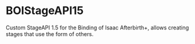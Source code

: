 # BOIStageAPI15
Custom StageAPI 1.5 for the Binding of Isaac Afterbirth+, allows creating stages that use the form of others.
